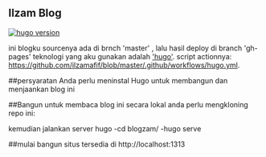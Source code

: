 ## Ilzam Blog

[![hugo version](https://github.com/ilzamafif/blogzam/.github/workflows/deploy%20hugo/badge.svg)](http://gohugo.io/)

ini blogku sourcenya ada di brnch 'master' , lalu hasil deploy di branch 'gh-pages'
teknologi yang aku gunakan adalah ['hugo'](https://gohugo.io).
script actionnya: <https://github.com/ilzamafif/blob/master/.github/workflows/hugo.yml>.

##persyaratan 
Anda perlu meninstal Hugo untuk membangun dan menjaankan blog ini

##Bangun
untuk membaca blog ini secara lokal anda perlu mengkloning repo ini:

kemudian jalankan server hugo
-cd blogzam/
-hugo serve

##mulai bangun situs
tersedia di http://localhost:1313

